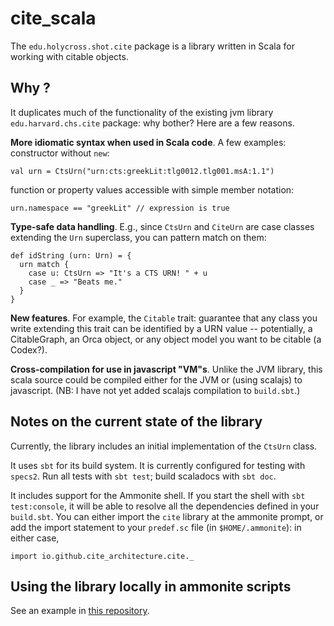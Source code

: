 # cite_scala

The `edu.holycross.shot.cite` package is a library written in Scala for working with citable objects.

## Why ?

It duplicates much of the functionality of the existing jvm library `edu.harvard.chs.cite` package:  why bother?  Here are a few reasons.

**More idiomatic syntax when used in Scala code**.  A few examples: constructor without `new`:

    val urn = CtsUrn("urn:cts:greekLit:tlg0012.tlg001.msA:1.1")

function or property values accessible with simple member notation:

    urn.namespace == "greekLit" // expression is true


**Type-safe data handling**.  E.g., since `CtsUrn` and `CiteUrn` are case classes  extending the `Urn` superclass, you can pattern match on them:

    def idString (urn: Urn) = {
      urn match {
        case u: CtsUrn => "It's a CTS URN! " + u
        case _ => "Beats me."
      }
    }


**New features**.  For example, the `Citable` trait:  guarantee that any class you write extending this trait can be identified by a URN value -- potentially, a CitableGraph, an Orca object, or any object model you want to be citable (a Codex?).

**Cross-compilation for use in javascript "VM"s**.  Unlike the JVM library, this scala source could be compiled either for the JVM or (using scalajs) to javascript.  (NB: I have not yet added scalajs compilation to `build.sbt`.)

## Notes on the current state of the library

Currently, the library includes an initial implementation of the `CtsUrn` class.

It uses `sbt` for its build system.  It is currently configured for testing with `specs2`.  Run all tests with `sbt test`; build scaladocs with `sbt doc`.

It includes support for the Ammonite shell.  If you start the shell with `sbt test:console`, it will be able to resolve all the dependencies  defined in  your `build.sbt`.  You can either import the `cite` library at the ammonite prompt, or add the import statement to your `predef.sc` file (in `$HOME/.ammonite`): in either case,

    import io.github.cite_architecture.cite._



## Using the library locally in ammonite scripts

See an example in [this repository](https://github.com/cite-architecture/cite_lib_demo).
